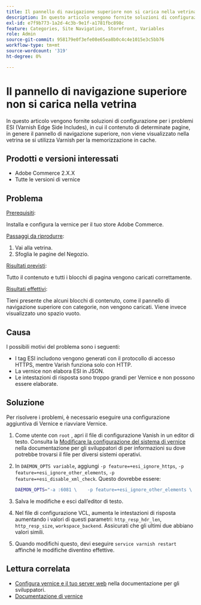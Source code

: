 ```yaml
---
title: Il pannello di navigazione superiore non si carica nella vetrina
description: In questo articolo vengono fornite soluzioni di configurazione per i problemi ESI (Varnish Edge Side Includes), in cui il contenuto di determinate pagine, in genere il pannello di navigazione superiore, non viene visualizzato nella vetrina se si utilizza Varnish per la memorizzazione in cache.
exl-id: e7f9b773-1a2d-4c3b-9e1f-a1781fbc898c
feature: Categories, Site Navigation, Storefront, Variables
role: Admin
source-git-commit: 958179e0f3efe08e65ea8b0c4c4e1015e3c5bb76
workflow-type: tm+mt
source-wordcount: '319'
ht-degree: 0%

---
```


# Il pannello di navigazione superiore non si carica nella vetrina

In questo articolo vengono fornite soluzioni di configurazione per i problemi ESI (Varnish Edge Side Includes), in cui il contenuto di determinate pagine, in genere il pannello di navigazione superiore, non viene visualizzato nella vetrina se si utilizza Varnish per la memorizzazione in cache.

## Prodotti e versioni interessati

* Adobe Commerce 2.X.X
* Tutte le versioni di vernice

## Problema

<u>Prerequisiti</u>:

Installa e configura la vernice per il tuo store Adobe Commerce.

<u>Passaggi da riprodurre</u>:

1. Vai alla vetrina.
1. Sfoglia le pagine del Negozio.

<u>Risultati previsti</u>:

Tutto il contenuto e tutti i blocchi di pagina vengono caricati correttamente.

<u>Risultati effettivi</u>:

Tieni presente che alcuni blocchi di contenuto, come il pannello di navigazione superiore con categorie, non vengono caricati. Viene invece visualizzato uno spazio vuoto.

## Causa

I possibili motivi del problema sono i seguenti:

* I tag ESI includono vengono generati con il protocollo di accesso HTTPS, mentre Varish funziona solo con HTTP.
* La vernice non elabora ESI in JSON.
* Le intestazioni di risposta sono troppo grandi per Vernice e non possono essere elaborate.

## Soluzione

Per risolvere i problemi, è necessario eseguire una configurazione aggiuntiva di Vernice e riavviare Vernice.

1. Come utente con `root` , apri il file di configurazione Vanish in un editor di testo. Consulta la [Modificare la configurazione del sistema di vernice](https://devdocs.magento.com/guides/v2.3/config-guide/varnish/config-varnish-configure.html#config-varnish-config-sysvcl) nella documentazione per gli sviluppatori di per informazioni su dove potrebbe trovarsi il file per diversi sistemi operativi.
1. In `DAEMON_OPTS variable`, aggiungi `-p feature=+esi_ignore_https`, `-p  feature=+esi_ignore_other_elements`, `-p  feature=+esi_disable_xml_check`. Questo dovrebbe essere:

   ```bash
   DAEMON_OPTS="-a :6081 \    -p feature=+esi_ignore_other_elements \    -p feature=+esi_disable_xml_check \    -p feature=+esi_ignore_https \    -T localhost:6082 \    -f /etc/varnish/default.vcl \    -S /etc/varnish/secret \    -s malloc,256m"
   ```

1. Salva le modifiche e esci dall’editor di testo.
1. Nel file di configurazione VCL, aumenta le intestazioni di risposta aumentando i valori di questi parametri: `http_resp_hdr_len`, `http_resp_size`, `workspace_backend`. Assicurati che gli ultimi due abbiano valori simili.
1. Quando modifichi questo, devi eseguire `service varnish restart` affinché le modifiche diventino effettive.

## Lettura correlata

* [Configura vernice e il tuo server web](https://devdocs.magento.com/guides/v2.3/config-guide/varnish/config-varnish-configure.html#config-varnish-config-sysvcl) nella documentazione per gli sviluppatori.
* [Documentazione di vernice](https://varnish-cache.org/docs/5.1/reference/index.html)
